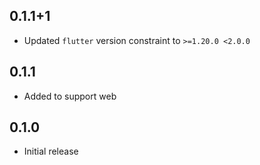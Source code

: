 ## 0.1.1+1

  * Updated `flutter` version constraint to `>=1.20.0 <2.0.0`

## 0.1.1

  * Added to support web

## 0.1.0 

  * Initial release

